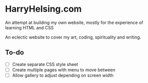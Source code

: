 # HarryHelsing.com
An attempt at building my own website, mostly for the experience of learning HTML and CSS

An eclectic website to cover my art, coding, spirituality and writing.  
## To-do
- [ ] Create separate CSS style sheet
- [ ] Create multiple pages with menu to move between
- [ ] Allow gallery to adjust depending on screen width
